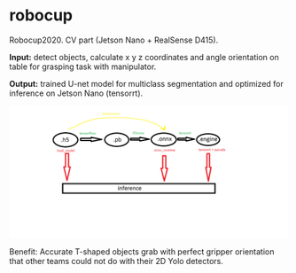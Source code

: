 # robocup
Robocup2020. CV part (Jetson Nano + RealSense D415).

**Input:** detect objects, calculate x y z coordinates and angle orientation on table for grasping task with manipulator. 

**Output:** trained U-net model for multiclass segmentation and optimized for inference on Jetson Nano (tensorrt).

<img src="docs/jetson_nano_inference.png">

Benefit: Accurate T-shaped objects grab with perfect gripper orientation that other teams could not do with their 2D Yolo detectors.
